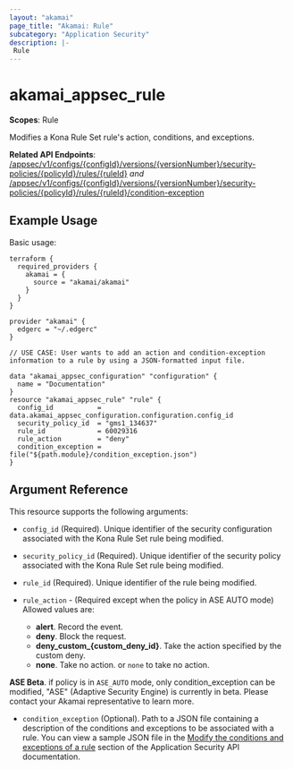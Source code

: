 ```yaml
---
layout: "akamai"
page_title: "Akamai: Rule"
subcategory: "Application Security"
description: |-
 Rule
---
```


# akamai_appsec_rule

**Scopes**: Rule

Modifies a Kona Rule Set rule's action, conditions, and exceptions.

**Related API Endpoints**: [/appsec/v1/configs/{configId}/versions/{versionNumber}/security-policies/{policyId}/rules/{ruleId}](https://developer.akamai.com/api/cloud_security/application_security/v1.html#putruleaction) *and* [/appsec/v1/configs/{configId}/versions/{versionNumber}/security-policies/{policyId}/rules/{ruleId}/condition-exception](https://developer.akamai.com/api/cloud_security/application_security/v1.html#putruleconditionexception)

## Example Usage

Basic usage:

```
terraform {
  required_providers {
    akamai = {
      source = "akamai/akamai"
    }
  }
}

provider "akamai" {
  edgerc = "~/.edgerc"
}

// USE CASE: User wants to add an action and condition-exception information to a rule by using a JSON-formatted input file.

data "akamai_appsec_configuration" "configuration" {
  name = "Documentation"
}
resource "akamai_appsec_rule" "rule" {
  config_id           = data.akamai_appsec_configuration.configuration.config_id
  security_policy_id  = "gms1_134637"
  rule_id             = 60029316
  rule_action         = "deny"
  condition_exception = file("${path.module}/condition_exception.json")
}
```

## Argument Reference

This resource supports the following arguments:

- `config_id` (Required). Unique identifier of the security configuration associated with the Kona Rule Set rule being modified.

- `security_policy_id` (Required). Unique identifier of the security policy associated with the Kona Rule Set rule being modified.

- `rule_id` (Required). Unique identifier of the rule being modified.

- `rule_action` - (Required except when the policy in ASE AUTO mode) Allowed values are:
  - **alert**. Record the event.
  - **deny**. Block the request.
  - **deny_custom_{custom_deny_id}**. Take the action specified by the custom deny.
  - **none**. Take no action. or `none` to take no action.

 __ASE Beta__. if policy is in `ASE_AUTO` mode, only condition_exception can be modified, "ASE" (Adaptive Security Engine) is currently in beta. Please contact your Akamai representative to learn more.

- `condition_exception` (Optional). Path to a JSON file containing a description of the conditions and exceptions to be associated with a rule. You can view a sample JSON file in the [Modify the conditions and exceptions of a rule](https://developer.akamai.com/api/cloud_security/application_security/v1.html#putruleconditionexception) section of the Application Security API documentation.

